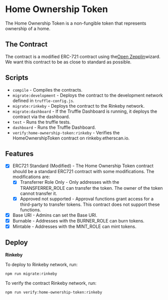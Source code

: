 # Home Ownership Token

The Home Ownership Token is a non-fungible token that represents ownership of a home.

## The Contract

The contract is a modified ERC-721 contract using the[Open Zepplin](https://www.openzeppelin.com/)wizard. We want this contract to be as close to standard as possible.

## Scripts

- `compile` - Compiles the contracts.
- `migrate:development` - Deploys the contract to the development network defined in `truffle-config.js`.
- `migrate:rinkeby` - Deploys the contract to the Rinkeby network.
- `migrate:dashboard` - If the Truffle Dashboard is running, it deploys the contract via the dashboard.
- `test` - Runs the truffle tests.
- `dashboard` - Runs the Truffle Dashboard.
- `verify:home-ownership-token:rinkeby` - Verifies the HomeOwnershipToken contract on rinkeby.etherscan.io.

## Features

- [x] ERC721 Standard (Modified) - The Home Ownership Token contract should be a standard ERC721 contract with some modifications. The modifications are:
  - [x] Transferrer Role Only - Only addresses with the TRANSFERRER_ROLE can transfer the token. The owner of the token cannot transfer it.
  - [x] Approved not supported - Approval functions grant access for a third-party to transfer tokens. This contract does not support these functions.
- [x] Base URI - Admins can set the Base URI.
- [x] Burnable - Addresses with the BURNER_ROLE can burn tokens.
- [x] Mintable - Addresses with the MINT_ROLE can mint tokens.

## Deploy

**Rinkeby**

To deploy to Rinkeby network, run:

```
npm run migrate:rinkeby
```

To verify the contract Rinkeby network, run:

```
npm run verify:home-ownership-token:rinkeby
```
